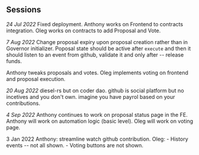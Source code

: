 ## Sessions
_24 Jul 2022_
Fixed deployment.
Anthony works on Frontend to contracts integration.
Oleg works on contracts to add Proposal and Vote.

_7 Aug 2022_
Change proposal expiry upon proposal creation rather than in Governor initializer.
Poposal state should be active after `execute` and then it should listen to an event from github, validate it and only after -- release funds.

Anthony tweaks proposals and votes.
Oleg implements voting on frontend and proposal execution.


_20 Aug 2022_
diesel-rs but on coder dao. github is social platform but no incetives and you don't own. imagine you have payrol based on your contributions.

_4 Sep 2022_
Anthony continues to work on proposal status page in the FE.
Anthony will work on automation logic (basic level).
Oleg will work on voting page.

3 Jan 2022
Anthony: streamline watch github contribution.
Oleg: 
	- History events -- not all shown.
	- Voting buttons are not shown.
		



